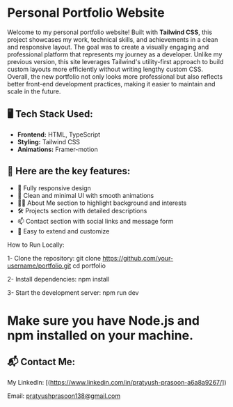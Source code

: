 # Personal Portfolio Website

Welcome to my personal portfolio website! Built with **Tailwind CSS**, this project showcases my work, technical skills, and achievements in a clean and responsive layout. The goal was to create a visually engaging and professional platform that represents my journey as a developer.
Unlike my previous version, this site leverages Tailwind's utility-first approach to build custom layouts more efficiently without writing lengthy custom CSS. Overall, the new portfolio not only looks more professional but also reflects better front-end development practices, making it easier to maintain and scale in the future.

## 🖥️ Tech Stack Used:

- **Frontend:** HTML, TypeScript
- **Styling:** Tailwind CSS
- **Animations:**  Framer-motion

## 📌 Here are the key features:

- 📱 Fully responsive design
- 🎯 Clean and minimal UI with smooth animations
- 👨‍💻 About Me section to highlight background and interests
- 🛠️ Projects section with detailed descriptions
- 📫 Contact section with social links and message form
- 🧩 Easy to extend and customize


How to Run Locally:

1- Clone the repository: 
git clone https://github.com/your-username/portfolio.git
cd portfolio

2- Install dependencies:
npm install

3- Start the development server:
npm run dev

# Make sure you have Node.js and npm installed on your machine.


## 📬 Contact Me:
My LinkedIn: [(https://www.linkedin.com/in/pratyush-prasoon-a6a8a9267/])

Email: pratyushprasoon138@gmail.com



